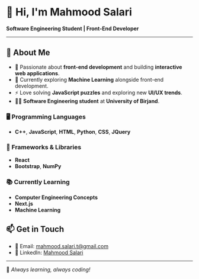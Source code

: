 # 👋 Hi, I'm Mahmood Salari

**Software Engineering Student | Front-End Developer**

---

## 🚀 About Me

- 👀 Passionate about **front-end development** and building **interactive web applications**.
- 🌱 Currently exploring **Machine Learning** alongside front-end development.
- ⚡ Love solving **JavaScript puzzles** and exploring new **UI/UX trends**.
- 👨‍🎓 **Software Engineering student** at **University of Birjand**.

### 🖥️ Programming Languages
- **C++**, **JavaScript**, **HTML**, **Python**, **CSS**, **JQuery**

### 🔧 Frameworks & Libraries
- **React**
- **Bootstrap**, **NumPy**

### 📚 Currently Learning
- **Computer Engineering Concepts**
- **Next.js**
- **Machine Learning**

<!--## 📊 GitHub Stats

![Mahmood's GitHub Stats](https://github-readme-stats.vercel.app/api?username=mahmoodslr&show_icons=true&theme=radical)      

![Top Languages](https://github-readme-stats.vercel.app/api/top-langs/?username=mahmoodslr&layout=compact&theme=radical)
-->
## 📫 Get in Touch

- 📧 Email: [mahmood.salari.t@gmail.com](mailto:mahmood.salari.t@gmail.com)
- 💼 LinkedIn: [Mahmood Salari](https://www.linkedin.com/in/mahmood-salari/)

---

🚀 *Always learning, always coding!*
